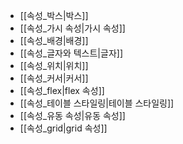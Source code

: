 - [[속성_박스|박스]]
- [[속성_가시 속성|가시 속성]]
- [[속성_배경|배경]]
- [[속성_글자와 텍스트|글자]]
- [[속성_위치|위치]]
- [[속성_커서|커서]]
- [[속성_flex|flex 속성]]
- [[속성_테이블 스타일링|테이블 스타일링]]
- [[속성_유동 속성|유동 속성]]
- [[속성_grid|grid 속성]]





